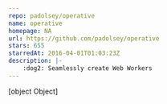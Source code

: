 ```yaml
---
repo: padolsey/operative
name: operative
homepage: NA
url: https://github.com/padolsey/operative
stars: 655
starredAt: 2016-04-01T01:03:23Z
description: |-
    :dog2: Seamlessly create Web Workers
---
```


[object Object]
